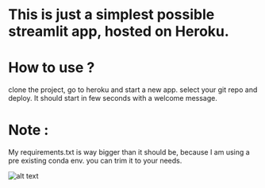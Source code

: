 # This is just a simplest possible streamlit app, hosted on Heroku. 

# How to use ?

clone the project, go to heroku and start a new app. select your git repo and deploy. It should start in few seconds with a welcome message.


# Note :

My requirements.txt is way bigger than it should be, because I am using a pre existing conda env. you can trim it to your needs. 

![alt text]("sample.png")


